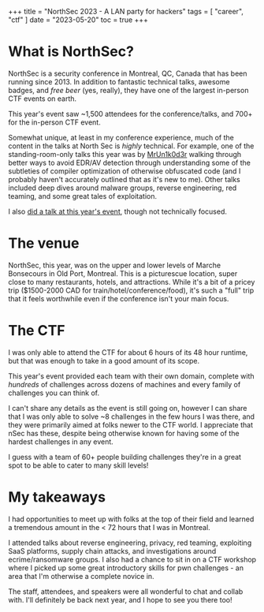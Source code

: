+++
title = "NorthSec 2023 - A LAN party for hackers"
tags = [
    "career",
    "ctf"
]
date = "2023-05-20"
toc = true
+++

# What is NorthSec? 

NorthSec is a security conference in Montreal, QC, Canada that has been running since 2013. In addition to fantastic technical talks, awesome badges, and _free beer_ (yes, really), they have one of the largest in-person CTF events on earth.

This year's event saw ~1,500 attendees for the conference/talks, and 700+ for the in-person CTF event.

Somewhat unique, at least in my conference experience, much of the content in the talks at North Sec is _highly_ technical. For example, one of the standing-room-only talks this year was by [MrUn1k0d3r](https://twitter.com/MrUn1k0d3r) walking through better ways to avoid EDR/AV detection through understanding some of the subtleties of compiler optimization of otherwise obfuscated code (and I probably haven't accurately outlined that as it's new to me). Other talks included deep dives around malware groups, reverse engineering, red teaming, and some great tales of exploitation.

I also [did a talk at this year's event](https://www.youtube.com/live/ge67z-YxjIA?feature=share&t=27128), though not technically focused.

# The venue

NorthSec, this year, was on the upper and lower levels of Marche Bonsecours in Old Port, Montreal. This is a picturescue location, super close to many restaurants, hotels, and attractions. While it's a bit of a pricey trip ($1500-2000 CAD for train/hotel/conference/food), it's such a "full" trip that it feels worthwhile even if the conference isn't your main focus.

# The CTF

I was only able to attend the CTF for about 6 hours of its 48 hour runtime, but that was enough to take in a good amount of its scope.

This year's event provided each team with their own domain, complete with *hundreds* of challenges across dozens of machines and every family of challenges you can think of.

I can't share any details as the event is still going on, however I can share that I was only able to solve ~8 challenges in the few hours I was there, and they were primarily aimed at folks newer to the CTF world. I appreciate that nSec has these, despite being otherwise known for having some of the hardest challenges in any event. 

I guess with a team of 60+ people building challenges they're in a great spot to be able to cater to many skill levels!

# My takeaways

I had opportunities to meet up with folks at the top of their field and learned a tremendous amount in the < 72 hours that I was in Montreal.

I attended talks about reverse engineering, privacy, red teaming, exploiting SaaS platforms, supply chain attacks, and investigations around ecrime/ransomware groups. I also had a chance to sit in on a CTF workshop where I picked up some great introductory skills for pwn challenges - an area that I'm otherwise a complete novice in.

The staff, attendees, and speakers were all wonderful to chat and collab with. I'll definitely be back next year, and I hope to see you there too!

